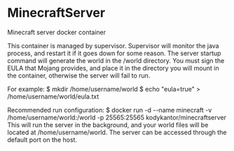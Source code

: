 MinecraftServer
===============

Minecraft server docker container

This container is managed by supervisor. Supervisor will monitor the java process, and restart it if it
goes down for some reason. The server startup command will generate the world in the /world directory.
You must sign the EULA that Mojang provides, and place it in the directory you will mount in the container,
otherwise the server will fail to run.

For example:
$ mkdir /home/username/world
$ echo "eula=true" > /home/username/world/eula.txt

Recommended run configuration:
$ docker run -d --name minecraft -v /home/username/world:/world -p 25565:25565 kodykantor/minecraftserver
This will run the server in the background, and your world files will be located at /home/username/world.
The server can be accessed through the default port on the host.
